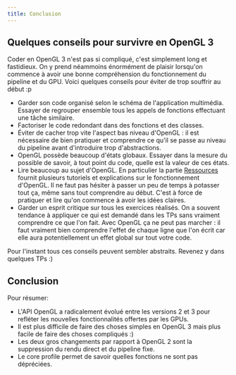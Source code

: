 ```yaml
---
title: Conclusion
---
```


## Quelques conseils pour survivre en OpenGL 3

Coder en OpenGL 3 n'est pas si compliqué, c'est simplement long et fastidieux. On y prend néammoins énormément de plaisir lorsqu'on commence à avoir une bonne compréhension du fonctionnement du pipeline et du GPU. Voici quelques conseils pour éviter de trop souffrir au début :p

- Garder son code organisé selon le schéma de l'application multimédia. Essayer de regrouper ensemble tous les appels de fonctions effectuant une tâche similaire.
- Factoriser le code redondant dans des fonctions et des classes.
- Éviter de cacher trop vite l'aspect bas niveau d'OpenGL : il est nécessaire de bien pratiquer et comprendre ce qu'il se passe au niveau du pipeline avant d'introduire trop d'abstractions.
- OpenGL possède beaucoup d'états globaux. Essayer dans la mesure du possible de savoir, à tout point du code, quelle est la valeur de ces états.
- Lire beaucoup au sujet d'OpenGL. En particulier la partie [Ressources](/ressources) fournit plusieurs tutoriels et explications sur le fonctionnement d'OpenGL. Il ne faut pas hésiter à passer un peu de temps à potasser tout ça, même sans tout comprendre au début. C'est à force de pratiquer et lire qu'on commence à avoir les idées claires.
- Garder un esprit critique sur tous les exercices réalisés. On a souvent tendance à appliquer ce qui est demandé dans les TPs sans vraiment comprendre ce que l'on fait. Avec OpenGL ça ne peut pas marcher : il faut vraiment bien comprendre l'effet de chaque ligne que l'on écrit car elle aura potentiellement un effet global sur tout votre code.

Pour l'instant tous ces conseils peuvent sembler abstraits. Revenez y dans quelques TPs :)

## Conclusion

Pour résumer:

- L'API OpenGL a radicalement évolué entre les versions 2 et 3 pour refléter les nouvelles fonctionnalités offertes par les GPUs.
- Il est plus difficile de faire des choses simples en OpenGL 3 mais plus facile de faire des choses compliqués :)
- Les deux gros changements par rapport à OpenGL 2 sont la suppression du rendu direct et du pipeline fixe.
- Le core profile permet de savoir quelles fonctions ne sont pas dépréciées.

